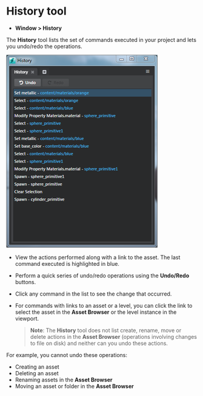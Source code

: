 # History tool

*	**Window > History**

The **History** tool lists the set of commands executed in your project and lets you undo/redo the operations.

![](../../images/history_tool.png)

- View the actions performed along with a link to the asset. The last command executed is highlighted in blue.
- Perform a quick series of undo/redo operations using the **Undo/Redo** buttons.
- Click any command in the list to see the change that occurred.
- For commands with links to an asset or a level, you can click the link to select the asset in the **Asset Browser** or the level instance in the viewport.

  >**Note**: The **History** tool does not list create, rename, move or delete actions in the **Asset Browser**  (operations involving changes to file on disk) and neither can you undo these actions.

For example, you cannot undo these operations:

-	Creating an asset
-	Deleting an asset
-	Renaming assets in the **Asset Browser**
-	Moving an asset or folder in the **Asset Browser**
